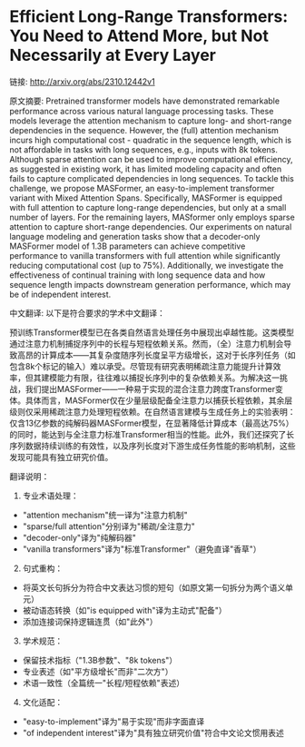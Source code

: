 # Efficient Long-Range Transformers: You Need to Attend More, but Not Necessarily at Every Layer

链接: http://arxiv.org/abs/2310.12442v1

原文摘要:
Pretrained transformer models have demonstrated remarkable performance across
various natural language processing tasks. These models leverage the attention
mechanism to capture long- and short-range dependencies in the sequence.
However, the (full) attention mechanism incurs high computational cost -
quadratic in the sequence length, which is not affordable in tasks with long
sequences, e.g., inputs with 8k tokens. Although sparse attention can be used
to improve computational efficiency, as suggested in existing work, it has
limited modeling capacity and often fails to capture complicated dependencies
in long sequences. To tackle this challenge, we propose MASFormer, an
easy-to-implement transformer variant with Mixed Attention Spans. Specifically,
MASFormer is equipped with full attention to capture long-range dependencies,
but only at a small number of layers. For the remaining layers, MASformer only
employs sparse attention to capture short-range dependencies. Our experiments
on natural language modeling and generation tasks show that a decoder-only
MASFormer model of 1.3B parameters can achieve competitive performance to
vanilla transformers with full attention while significantly reducing
computational cost (up to 75%). Additionally, we investigate the effectiveness
of continual training with long sequence data and how sequence length impacts
downstream generation performance, which may be of independent interest.

中文翻译:
以下是符合要求的学术中文翻译：

预训练Transformer模型已在各类自然语言处理任务中展现出卓越性能。这类模型通过注意力机制捕捉序列中的长程与短程依赖关系。然而，（全）注意力机制会导致高昂的计算成本——其复杂度随序列长度呈平方级增长，这对于长序列任务（如包含8k个标记的输入）难以承受。尽管现有研究表明稀疏注意力能提升计算效率，但其建模能力有限，往往难以捕捉长序列中的复杂依赖关系。为解决这一挑战，我们提出MASFormer——一种易于实现的混合注意力跨度Transformer变体。具体而言，MASFormer仅在少量层级配备全注意力以捕获长程依赖，其余层级则仅采用稀疏注意力处理短程依赖。在自然语言建模与生成任务上的实验表明：仅含13亿参数的纯解码器MASFormer模型，在显著降低计算成本（最高达75%）的同时，能达到与全注意力标准Transformer相当的性能。此外，我们还探究了长序列数据持续训练的有效性，以及序列长度对下游生成任务性能的影响机制，这些发现可能具有独立研究价值。

翻译说明：
1. 专业术语处理：
- "attention mechanism"统一译为"注意力机制"
- "sparse/full attention"分别译为"稀疏/全注意力"
- "decoder-only"译为"纯解码器"
- "vanilla transformers"译为"标准Transformer"（避免直译"香草"）

2. 句式重构：
- 将英文长句拆分为符合中文表达习惯的短句（如原文第一句拆分为两个语义单元）
- 被动语态转换（如"is equipped with"译为主动式"配备"）
- 添加连接词保持逻辑连贯（如"此外"）

3. 学术规范：
- 保留技术指标（"1.3B参数"、"8k tokens"）
- 专业表述（如"平方级增长"而非"二次方"）
- 术语一致性（全篇统一"长程/短程依赖"表述）

4. 文化适配：
- "easy-to-implement"译为"易于实现"而非字面直译
- "of independent interest"译为"具有独立研究价值"符合中文论文惯用表述
